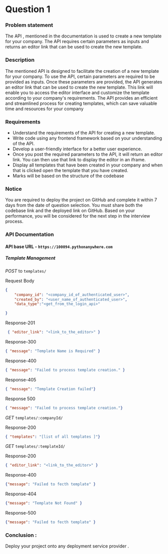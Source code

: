 # Question 1
### Problem statement 
The API , mentioned in the documentation is used to create a new template for your company. The API requires certain parameters as inputs and returns an editor link that can be used to create the new template.
### Description 
The mentioned API is designed to facilitate the creation of a new template for your company. To use the API, certain parameters are required to be provided as inputs. Once these parameters are provided, the API generates an editor link that can be used to create the new template. This link will enable you to access the editor interface and customize the template according to your company's requirements. The API provides an efficient and streamlined process for creating templates, which can save valuable time and resources for your company
### Requirements 
- Understand the requirements of the API for creating a new template.
- Write code using any frontend framework based on your understanding of the API.
- Develop a user-friendly interface for a better user experience.
- Once you post the required parameters to the API, it will return an editor link. You can then use that link to display the editor in an iframe.
- Display all templates that have been created in your company and when that is clicked open the template that you have created.
- Marks will be based on the structure of the codebase
### Notice
You are required to deploy the project on GitHub and complete it within 7 days from the date of question selection. You must share both the codebase link and the deployed link on GitHub. Based on your performance, you will be considered for the next step in the interview process.
### API Documentation
#### API base URL - `https://100094.pythonanywhere.com`
##### Template Management

_POST_ to `templates/`

Request Body

```json
{
    "company_id": "<company_id_of_authenticated_user>",
    "created_by": "<user_name_of_authenticated_user>",
    "data_type":"<get_from_the_login_api>"

}
```

Response-201

```json
 { "editor_link": "<link_to_the_editor>" }
```

Response-300

```json
{ "message": "Template Name is Required" }
```

Response-400

```json
{ "message": "Failed to process template creation." }
```

Response-405

```json
{ "message": "Template Creation failed"}
```

Response 500

```json
{ "message": "Failed to process template creation."}
```

_GET_ `templates/:companyId/`

Response-200

```json
{ "templates": "[list of all templates ]"}
```
_GET_ `templates/:templateId/`

Response-200

```json
{ "editor_link": "<link_to_the_editor>" }
```

Response-400

```json
{"message": "Failed to fecth template" }
```

Response-404

```json
{"message": "Template Not Found" }
```

Response-500

```json
{"message": "Failed to fecth template" }
```

### Conclusion :
Deploy your project onto any deployment service provider . 
